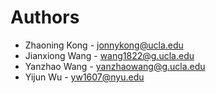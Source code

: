 # Authors

* Zhaoning Kong - jonnykong@ucla.edu
* Jianxiong Wang - wang1822@g.ucla.edu
* Yanzhao Wang - yanzhaowang@g.ucla.edu
* Yijun Wu - yw1607@nyu.edu
